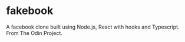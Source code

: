 # fakebook

A facebook clone built using Node.js, React with hooks and Typescript. From The Odin Project.
